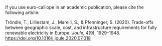 If you use euro-calliope in an academic publication, please cite the following article:

Tröndle, T., Lilliestam, J., Marelli, S., & Pfenninger, S. (2020). Trade-offs between geographic scale, cost, and infrastructure requirements for fully renewable electricity in Europe. *Joule*, *4*(9), 1929–1948. https://doi.org/10.1016/j.joule.2020.07.018
